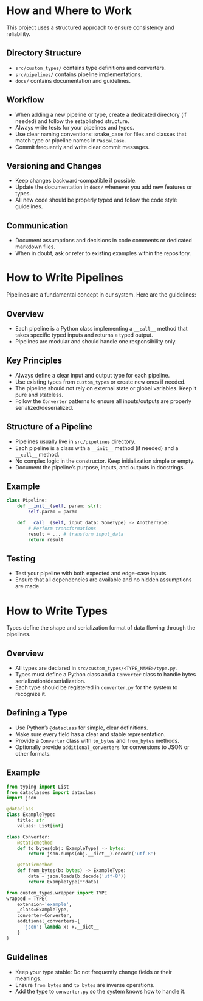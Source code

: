 # How and Where to Work

This project uses a structured approach to ensure consistency and reliability.

## Directory Structure
- `src/custom_types/` contains type definitions and converters.
- `src/pipelines/` contains pipeline implementations.
- `docs/` contains documentation and guidelines.

## Workflow
- When adding a new pipeline or type, create a dedicated directory (if needed) and follow the established structure.
- Always write tests for your pipelines and types.
- Use clear naming conventions: snake_case for files and classes that match type or pipeline names in `PascalCase`.
- Commit frequently and write clear commit messages.

## Versioning and Changes
- Keep changes backward-compatible if possible.
- Update the documentation in `docs/` whenever you add new features or types.
- All new code should be properly typed and follow the code style guidelines.

## Communication
- Document assumptions and decisions in code comments or dedicated markdown files.
- When in doubt, ask or refer to existing examples within the repository.



# How to Write Pipelines

Pipelines are a fundamental concept in our system. Here are the guidelines:

## Overview
- Each pipeline is a Python class implementing a `__call__` method that takes specific typed inputs and returns a typed output.
- Pipelines are modular and should handle one responsibility only.

## Key Principles
- Always define a clear input and output type for each pipeline.
- Use existing types from `custom_types` or create new ones if needed.
- The pipeline should not rely on external state or global variables. Keep it pure and stateless.
- Follow the `Converter` patterns to ensure all inputs/outputs are properly serialized/deserialized.

## Structure of a Pipeline
- Pipelines usually live in `src/pipelines` directory.
- Each pipeline is a class with a `__init__` method (if needed) and a `__call__` method.
- No complex logic in the constructor. Keep initialization simple or empty.
- Document the pipeline’s purpose, inputs, and outputs in docstrings.

## Example
```python
class Pipeline:
    def __init__(self, param: str):
        self.param = param

    def __call__(self, input_data: SomeType) -> AnotherType:
        # Perform transformations
        result = ... # transform input_data
        return result
```

## Testing
- Test your pipeline with both expected and edge-case inputs.
- Ensure that all dependencies are available and no hidden assumptions are made.


# How to Write Types

Types define the shape and serialization format of data flowing through the pipelines.

## Overview
- All types are declared in `src/custom_types/<TYPE_NAME>/type.py`.
- Types must define a Python class and a `Converter` class to handle bytes serialization/deserialization.
- Each type should be registered in `converter.py` for the system to recognize it.

## Defining a Type
- Use Python’s `@dataclass` for simple, clear definitions.
- Make sure every field has a clear and stable representation.
- Provide a `Converter` class with `to_bytes` and `from_bytes` methods.
- Optionally provide `additional_converters` for conversions to JSON or other formats.

## Example
```python
from typing import List
from dataclasses import dataclass
import json

@dataclass
class ExampleType:
    title: str
    values: List[int]

class Converter:
    @staticmethod
    def to_bytes(obj: ExampleType) -> bytes:
        return json.dumps(obj.__dict__).encode('utf-8')

    @staticmethod
    def from_bytes(b: bytes) -> ExampleType:
        data = json.loads(b.decode('utf-8'))
        return ExampleType(**data)

from custom_types.wrapper import TYPE
wrapped = TYPE(
    extension='example',
    _class=ExampleType,
    converter=Converter,
    additional_converters={
      'json': lambda x: x.__dict__
    }
)
```

## Guidelines
- Keep your type stable: Do not frequently change fields or their meanings.
- Ensure `from_bytes` and `to_bytes` are inverse operations.
- Add the type to `converter.py` so the system knows how to handle it.
